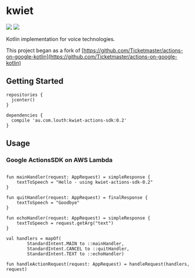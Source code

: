 # kwiet

![](https://travis-ci.org/louth/kwiet.svg?branch=master) [ ![](https://api.bintray.com/packages/louth/maven/kwiet/images/download.svg) ](https://bintray.com/louth/maven/kwiet/_latestVersion)

Kotlin implementation for voice technologies.

This project began as a fork of 
[https://github.com/Ticketmaster/actions-on-google-kotlin](https://github.com/Ticketmaster/actions-on-google-kotlin)

## Getting Started

```
repositories {
  jcenter()
}

dependencies {
  compile 'au.com.louth:kwiet-actions-sdk:0.2'
}
```

## Usage

### Google ActionsSDK on AWS Lambda

```

fun mainHandler(request: AppRequest) = simpleResponse {
    textToSpeech = "Hello - using kwiet-actions-sdk-0.2"
}

fun quitHandler(request: AppRequest) = finalResponse {
    textToSpeech = "Goodbye"
}

fun echoHandler(request: AppRequest) = simpleResponse {
    textToSpeech = request.getArg("text")
}

val handlers = mapOf(
        StandardIntent.MAIN to ::mainHandler,
        StandardIntent.CANCEL to ::quitHandler,
        StandardIntent.TEXT to ::echoHandler)

fun handleActionRequest(request: AppRequest) = handleRequest(handlers, request)

```

